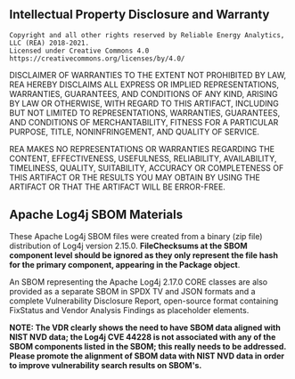 <h2> Intellectual Property Disclosure and Warranty </h2>
 
	Copyright and all other rights reserved by Reliable Energy Analytics, LLC (REA) 2018-2021. 
	Licensed under Creative Commons 4.0 https://creativecommons.org/licenses/by/4.0/  
DISCLAIMER OF WARRANTIES
TO THE EXTENT NOT PROHIBITED BY LAW, REA HEREBY DISCLAIMS ALL EXPRESS OR IMPLIED REPRESENTATIONS, 
WARRANTIES, GUARANTEES, AND CONDITIONS OF ANY KIND, ARISING BY LAW OR OTHERWISE, WITH REGARD TO THIS ARTIFACT, 
INCLUDING BUT NOT LIMITED TO REPRESENTATIONS, WARRANTIES, GUARANTEES, AND CONDITIONS OF MERCHANTABILITY, 
FITNESS FOR A PARTICULAR PURPOSE, TITLE, NONINFRINGEMENT, AND QUALITY OF SERVICE.
 
REA MAKES NO REPRESENTATIONS OR WARRANTIES REGARDING THE CONTENT, EFFECTIVENESS, USEFULNESS, RELIABILITY, 
AVAILABILITY, TIMELINESS, QUALITY, SUITABILITY, ACCURACY OR COMPLETENESS OF THIS ARTIFACT OR THE 
RESULTS YOU MAY OBTAIN BY USING THE ARTIFACT OR THAT THE ARTIFACT WILL BE ERROR-FREE.
<h2>Apache Log4j SBOM Materials</h2>
These Apache Log4j SBOM files were created from a binary (zip file) distribution of Log4j version 2.15.0. <b>FileChecksums at the SBOM component level should be ignored as they only represent the file hash for the primary component, appearing in the Package object</b>.
<p>
An SBOM representing the Apache Log4j 2.17.0 CORE classes are also provided as a separate SBOM in SPDX TV and JSON formats and a complete Vulnerability Disclosure Report, open-source format containing FixStatus and Vendor Analysis Findings as placeholder elements. 

<b>NOTE:
The VDR clearly shows the need to have SBOM data aligned with NIST NVD data; the Log4j CVE 44228 is not associated with any of the SBOM components listed in the SBOM; this really needs to be addressed. Please promote the alignment of SBOM data with NIST NVD data in order to improve vulnerability search results on SBOM's. </b>
